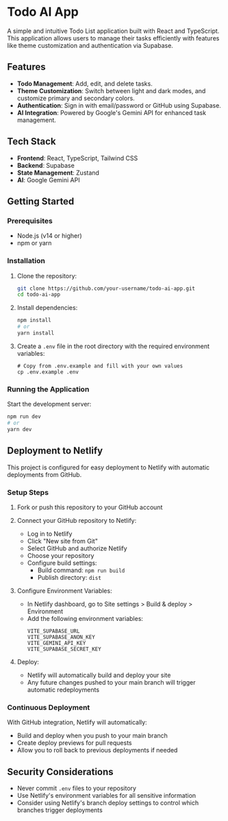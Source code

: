 # Todo AI App

A simple and intuitive Todo List application built with React and TypeScript. This application allows users to manage their tasks efficiently with features like theme customization and authentication via Supabase.

## Features

- **Todo Management**: Add, edit, and delete tasks.
- **Theme Customization**: Switch between light and dark modes, and customize primary and secondary colors.
- **Authentication**: Sign in with email/password or GitHub using Supabase.
- **AI Integration**: Powered by Google's Gemini API for enhanced task management.

## Tech Stack

- **Frontend**: React, TypeScript, Tailwind CSS
- **Backend**: Supabase
- **State Management**: Zustand
- **AI**: Google Gemini API

## Getting Started

### Prerequisites

- Node.js (v14 or higher)
- npm or yarn

### Installation

1. Clone the repository:
    ```sh
    git clone https://github.com/your-username/todo-ai-app.git
    cd todo-ai-app
    ```

2. Install dependencies:
    ```sh
    npm install
    # or
    yarn install
    ```

3. Create a `.env` file in the root directory with the required environment variables:
    ```
    # Copy from .env.example and fill with your own values
    cp .env.example .env
    ```

### Running the Application

Start the development server:
```sh
npm run dev
# or
yarn dev
```

## Deployment to Netlify

This project is configured for easy deployment to Netlify with automatic deployments from GitHub.

### Setup Steps

1. Fork or push this repository to your GitHub account
2. Connect your GitHub repository to Netlify:
   - Log in to Netlify
   - Click "New site from Git"
   - Select GitHub and authorize Netlify
   - Choose your repository
   - Configure build settings:
     - Build command: `npm run build`
     - Publish directory: `dist`

3. Configure Environment Variables:
   - In Netlify dashboard, go to Site settings > Build & deploy > Environment
   - Add the following environment variables:
     ```
     VITE_SUPABASE_URL
     VITE_SUPABASE_ANON_KEY
     VITE_GEMINI_API_KEY
     VITE_SUPABASE_SECRET_KEY
     ```

4. Deploy:
   - Netlify will automatically build and deploy your site
   - Any future changes pushed to your main branch will trigger automatic redeployments

### Continuous Deployment

With GitHub integration, Netlify will automatically:
- Build and deploy when you push to your main branch
- Create deploy previews for pull requests
- Allow you to roll back to previous deployments if needed

## Security Considerations

- Never commit `.env` files to your repository
- Use Netlify's environment variables for all sensitive information
- Consider using Netlify's branch deploy settings to control which branches trigger deployments
